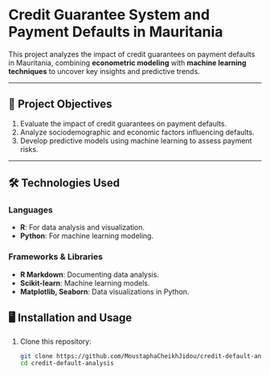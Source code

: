 # Credit Guarantee System and Payment Defaults in Mauritania

This project analyzes the impact of credit guarantees on payment defaults in Mauritania, combining **econometric modeling** with **machine learning techniques** to uncover key insights and predictive trends.

---

## 📌 Project Objectives

1. Evaluate the impact of credit guarantees on payment defaults.
2. Analyze sociodemographic and economic factors influencing defaults.
3. Develop predictive models using machine learning to assess payment risks.

---

## 🛠️ Technologies Used

### Languages
- **R**: For data analysis and visualization.
- **Python**: For machine learning modeling.

### Frameworks & Libraries
- **R Markdown**: Documenting data analysis.
- **Scikit-learn**: Machine learning models.
- **Matplotlib, Seaborn**: Data visualizations in Python.

## 🖥️ Installation and Usage

1. Clone this repository:
   ```bash
   git clone https://github.com/MoustaphaCheikhJidou/credit-default-analysis.git
   cd credit-default-analysis
